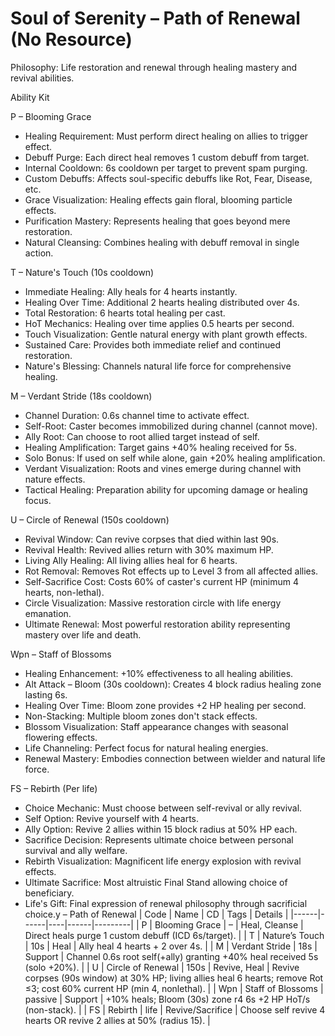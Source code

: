# Soul of Serenity – Path of Renewal (No Resource)

Philosophy: Life restoration and renewal through healing mastery and revival abilities.

Ability Kit

P – Blooming Grace
- Healing Requirement: Must perform direct healing on allies to trigger effect.
- Debuff Purge: Each direct heal removes 1 custom debuff from target.
- Internal Cooldown: 6s cooldown per target to prevent spam purging.
- Custom Debuffs: Affects soul-specific debuffs like Rot, Fear, Disease, etc.
- Grace Visualization: Healing effects gain floral, blooming particle effects.
- Purification Mastery: Represents healing that goes beyond mere restoration.
- Natural Cleansing: Combines healing with debuff removal in single action.

T – Nature's Touch (10s cooldown)
- Immediate Healing: Ally heals for 4 hearts instantly.
- Healing Over Time: Additional 2 hearts healing distributed over 4s.
- Total Restoration: 6 hearts total healing per cast.
- HoT Mechanics: Healing over time applies 0.5 hearts per second.
- Touch Visualization: Gentle natural energy with plant growth effects.
- Sustained Care: Provides both immediate relief and continued restoration.
- Nature's Blessing: Channels natural life force for comprehensive healing.

M – Verdant Stride (18s cooldown)
- Channel Duration: 0.6s channel time to activate effect.
- Self-Root: Caster becomes immobilized during channel (cannot move).
- Ally Root: Can choose to root allied target instead of self.
- Healing Amplification: Target gains +40% healing received for 5s.
- Solo Bonus: If used on self while alone, gain +20% healing amplification.
- Verdant Visualization: Roots and vines emerge during channel with nature effects.
- Tactical Healing: Preparation ability for upcoming damage or healing focus.

U – Circle of Renewal (150s cooldown)
- Revival Window: Can revive corpses that died within last 90s.
- Revival Health: Revived allies return with 30% maximum HP.
- Living Ally Healing: All living allies heal for 6 hearts.
- Rot Removal: Removes Rot effects up to Level 3 from all affected allies.
- Self-Sacrifice Cost: Costs 60% of caster's current HP (minimum 4 hearts, non-lethal).
- Circle Visualization: Massive restoration circle with life energy emanation.
- Ultimate Renewal: Most powerful restoration ability representing mastery over life and death.

Wpn – Staff of Blossoms
- Healing Enhancement: +10% effectiveness to all healing abilities.
- Alt Attack – Bloom (30s cooldown): Creates 4 block radius healing zone lasting 6s.
- Healing Over Time: Bloom zone provides +2 HP healing per second.
- Non-Stacking: Multiple bloom zones don't stack effects.
- Blossom Visualization: Staff appearance changes with seasonal flowering effects.
- Life Channeling: Perfect focus for natural healing energies.
- Renewal Mastery: Embodies connection between wielder and natural life force.

FS – Rebirth (Per life)
- Choice Mechanic: Must choose between self-revival or ally revival.
- Self Option: Revive yourself with 4 hearts.
- Ally Option: Revive 2 allies within 15 block radius at 50% HP each.
- Sacrifice Decision: Represents ultimate choice between personal survival and ally welfare.
- Rebirth Visualization: Magnificent life energy explosion with revival effects.
- Ultimate Sacrifice: Most altruistic Final Stand allowing choice of beneficiary.
- Life's Gift: Final expression of renewal philosophy through sacrificial choice.y – Path of Renewal
| Code | Name | CD | Tags | Details |
|------|------|----|------|---------|
| P | Blooming Grace | – | Heal, Cleanse | Direct heals purge 1 custom debuff (ICD 6s/target). |
| T | Nature’s Touch | 10s | Heal | Ally heal 4 hearts + 2 over 4s. |
| M | Verdant Stride | 18s | Support | Channel 0.6s root self(+ally) granting +40% heal received 5s (solo +20%). |
| U | Circle of Renewal | 150s | Revive, Heal | Revive corpses (90s window) at 30% HP; living allies heal 6 hearts; remove Rot ≤3; cost 60% current HP (min 4, nonlethal). |
| Wpn | Staff of Blossoms | passive | Support | +10% heals; Bloom (30s) zone r4 6s +2 HP HoT/s (non-stack). |
| FS | Rebirth | life | Revive/Sacrifice | Choose self revive 4 hearts OR revive 2 allies at 50% (radius 15). |